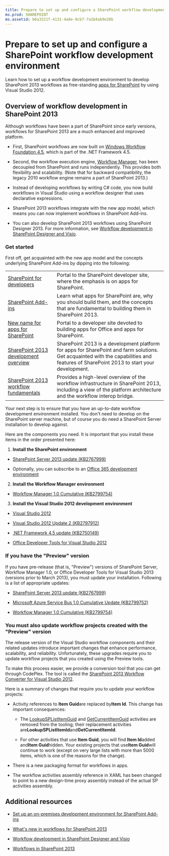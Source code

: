 ```yaml
---
title: Prepare to set up and configure a SharePoint workflow development environment
ms.prod: SHAREPOINT
ms.assetid: b6a3321f-4131-4a8e-9cb7-7a1b4ab9e26b
---
```



# Prepare to set up and configure a SharePoint workflow development environment
Learn how to set up a workflow development environment to develop SharePoint 2013 workflows as free-standing  [apps for SharePoint](http://msdn.microsoft.com/library/fp179930.aspx) by using Visual Studio 2012.
## Overview of workflow development in SharePoint 2013

Although workflows have been a part of SharePoint since early versions, workflows for SharePoint 2013 are a much enhanced and improved platform. 
  
    
    

- First, SharePoint workflows are now built on  [Windows Workflow Foundation 4.5](http://msdn.microsoft.com/library/dd489441%28v=vs.110%29), which is part of the .NET Framework 4.5. 
    
  
- Second, the workflow execution engine,  [Workflow Manager](http://msdn.microsoft.com/library/windowsazure/jj193528%28v=azure.10%29.aspx), has been decoupled from SharePoint and runs independently. This provides both flexibility and scalability. (Note that for backward compatibility, the legacy 2010 workflow engine remains a part of SharePoint 2013.) 
    
  
- Instead of developing workflows by writing C# code, you now build workflows in Visual Studio using a workflow designer that uses declarative expressions. 
    
  
- SharePoint 2013 workflows integrate with the new app model, which means you can now implement workflows in SharePoint Add-ins. 
    
  
- You can also develop SharePoint 2013 workflows using SharePoint Designer 2013. For more information, see  [Workflow development in SharePoint Designer and Visio](workflow-development-in-sharepoint-designer-and-visio.md). 
    
  

### Get started

First off, get acquainted with the new app model and the concepts underlying SharePoint Add-ins by dipping into the following: 
  
    
    

|||
|:-----|:-----|
| [SharePoint for developers](http://msdn.microsoft.com/en-us/sharepoint)|Portal to the SharePoint developer site, where the emphasis is on apps for SharePoint. |
| [SharePoint Add-ins](http://msdn.microsoft.com/library/cd1eda9e-8e54-4223-93a9-a6ea0d18df70%28Office.15%29.aspx)|Learn what apps for SharePoint are, why you should build them, and the concepts that are fundamental to building them in SharePoint 2013. |
| [New name for apps for SharePoint](http://msdn.microsoft.com/library/05b07b04-6c8b-4b7e-bd86-e32c589dfead%28Office.15%29.aspx)|Portal to a developer site devoted to building apps for Office and apps for SharePoint. |
| [SharePoint 2013 development overview](sharepoint-2013-development-overview.md)|SharePoint 2013 is a development platform for apps for SharePoint and farm solutions. Get acquainted with the capabilities and features of SharePoint 2013 to start your development. |
| [SharePoint 2013 workflow fundamentals](sharepoint-2013-workflow-fundamentals.md)|Provides a high-level overview of the workflow infrastructure in SharePoint 2013, including a view of the platform architecture and the workflow interop bridge. |
   
Your next step is to ensure that you have an up-to-date workflow development environment installed. You don't need to develop on the SharePoint server machine, but of course you do need a SharePoint Server installation to develop against. 
  
    
    
Here are the components you need. It is important that you install these items in the order presented here: 
  
    
    

1. **Install the SharePoint environment**
    
  -  [SharePoint Server 2013 update (KB2767999)](http://support.microsoft.com/kb/2767999)
    
  
  - Optionally, you can subscribe to an  [Office 365 development environment](http://msdn.microsoft.com/library/office/apps/fp179924%28v=office.15%29)
    
  
2. **Install the Workflow Manager environment**
    
  -  [Workflow Manager 1.0 Cumulative (KB2799754)](http://support.microsoft.com/kb/2799754/en-us)
    
  
3. **Install the Visual Studio 2012 development environment**
    
  -  [Visual Studio 2012](http://www.microsoft.com/visualstudio/eng/downloads#vs)
    
  
  -  [Visual Studio 2012 Update 2 (KB2797912)](http://support.microsoft.com/kb/2797912)
    
  
  -  [.NET Framework 4.5 update (KB2750149)](http://support.microsoft.com/kb/2750149/en-us)
    
  
  -  [Office Developer Tools for Visual Studio 2012](http://aka.ms/OfficeDevToolsForVS2012)
    
  

### If you have the "Preview" version

If you have pre-release (that is, "Preview") versions of SharePoint Server, Workflow Manager 1.0, or Office Developer Tools for Visual Studio 2013 (versions prior to March 2013), you must update your installation. Following is a list of appropriate updates: 
  
    
    

-  [SharePoint Server 2013 update (KB2767999)](http://support.microsoft.com/kb/2767999)
    
  
-  [Microsoft Azure Service Bus 1.0 Cumulative Update (KB2799752)](http://support.microsoft.com/kb/2799752/en-us)
    
  
-  [Workflow Manager 1.0 Cumulative (KB2799754)](http://support.microsoft.com/kb/2799754/en-us)
    
  

### You must also update workflow projects created with the "Preview" version

The release version of the Visual Studio workflow components and their related updates introduce important changes that enhance performance, scalability, and reliability. Unfortunately, these upgrades require you to update workflow projects that you created using the Preview tools. 
  
    
    
To make this process easier, we provide a conversion tool that you can get through CodePlex. The tool is called the  [SharePoint 2013 Workflow Converter for Visual Studio 2012](http://wfconverter.codeplex.com/). 
  
    
    
Here is a summary of changes that require you to update your workflow projects: 
  
    
    

- Activity references to **Item Guid**are replaced by**Item Id**. This change has important consequences: 
    
  - The  [LookupSPListItemGuid](https://msdn.microsoft.com/library/Microsoft.SharePoint.WorkflowServices.Activities.LookupSPListItemGuid.aspx) and [GetCurrentItemGuid](https://msdn.microsoft.com/library/Microsoft.SharePoint.WorkflowServices.Activities.GetCurrentItemGuid.aspx) activities are removed from the tooling; their replacement activities are**LookupSPListItemId**and**GetCurrentItemId**. 
    
  
  - For other activities that use **Item Guid**, you will find **Item Id**added and**Item Guid**hidden. Your existing projects that use**Item Guid**will continue to work (except on very large lists with more than 5000 items, which is one of the reasons for the change).
    
  
- There is a new packaging format for workflows in apps. 
    
  
- The workflow activities assembly reference in XAML has been changed to point to a new design-time proxy assembly instead of the actual SP activities assembly. 
    
  

## Additional resources
<a name="bk_addresources"> </a>


-  [Set up an on-premises development environment for SharePoint Add-ins](http://msdn.microsoft.com/library/b0878c12-27c9-4eea-ae3b-7e79e5a8838d%28Office.15%29.aspx)
    
  
-  [What's new in workflows for SharePoint 2013](what-s-new-in-workflows-for-sharepoint-2013.md)
    
  
-  [Workflow development in SharePoint Designer and Visio](workflow-development-in-sharepoint-designer-and-visio.md)
    
  
-  [Workflows in SharePoint 2013](workflows-in-sharepoint-2013.md)
    
  

